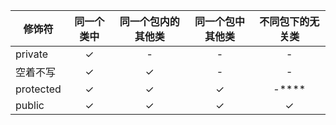 | 修饰符       |   同一个类中   | 同一个包内的其他类 | 同一个包中其他类 | 不同包下的无关类 |
|-----------|:---------:|:---------:|:--------:|:--------:|
| private   |     ✓     |     -     |    -     |    -     |
| 空着不写      |     ✓     |     ✓     |    -     |    -     |
| protected |     ✓     |     ✓     |    ✓     |    -****     |
| public    |     ✓     |     ✓     |    ✓     |    ✓     |